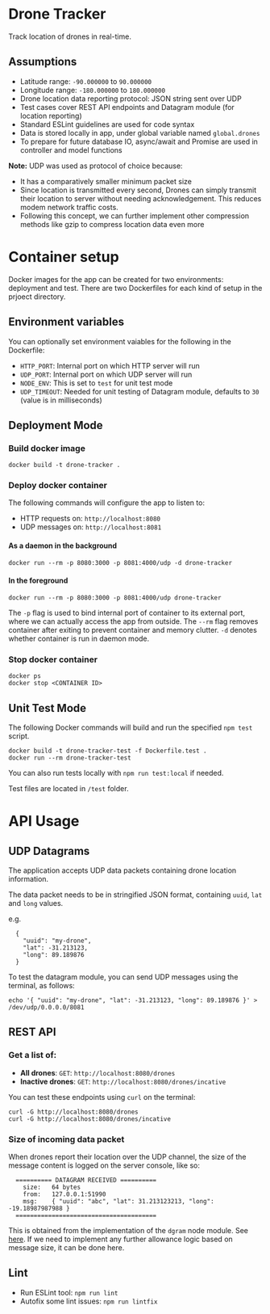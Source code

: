 # Drone Tracker
Track location of drones in real-time.

## Assumptions

- Latitude range: `-90.000000` to `90.000000`
- Longitude range: `-180.000000` to `180.000000`
- Drone location data reporting protocol: JSON string sent over UDP
- Test cases cover REST API endpoints and Datagram module (for location reporting)
- Standard ESLint guidelines are used for code syntax
- Data is stored locally in app, under global variable named `global.drones`
- To prepare for future database IO, async/await and Promise are used in controller and model functions

**Note:** UDP was used as protocol of choice because:
- It has a comparatively smaller minimum packet size
- Since location is transmitted every second, Drones can simply transmit their location to server without needing acknowledgement. This reduces modem network traffic costs.
- Following this concept, we can further implement other compression methods like gzip to compress location data even more

# Container setup

Docker images for the app can be created for two environments: deployment and test.
There are two Dockerfiles for each kind of setup in the prjoect directory.

## Environment variables

You can optionally set environment vaiables for the following in the Dockerfile:
- `HTTP_PORT`: Internal port on which HTTP server will run
- `UDP_PORT`: Internal port on which UDP server will run
- `NODE_ENV`: This is set to `test` for unit test mode
- `UDP_TIMEOUT`: Needed for unit testing of Datagram module, defaults to `30` (value is in milliseconds)

## Deployment Mode

### Build docker image

```
docker build -t drone-tracker .
```

### Deploy docker container

The following commands will configure the app to listen to:
- HTTP requests on: `http://localhost:8080`
- UDP messages on: `http://localhost:8081`

#### As a daemon in the background

```
docker run --rm -p 8080:3000 -p 8081:4000/udp -d drone-tracker
```

#### In the foreground

```
docker run --rm -p 8080:3000 -p 8081:4000/udp drone-tracker
```

The `-p` flag is used to bind internal port of container to its external port, where we can actually access the app from outside. 
The `--rm` flag removes container after exiting to prevent container and memory clutter. `-d` denotes whether container is run in daemon mode.

### Stop docker container

```
docker ps
docker stop <CONTAINER ID>
```

## Unit Test Mode

The following Docker commands will build and run the specified `npm test` script.

```
docker build -t drone-tracker-test -f Dockerfile.test .
docker run --rm drone-tracker-test
```

You can also run tests locally with `npm run test:local` if needed.

Test files are located in `/test` folder.

# API Usage

## UDP Datagrams

The application accepts UDP data packets containing drone location information.

The data packet needs to be in stringified JSON format, containing `uuid`, `lat` and `long` values.

e.g.

```
  {
    "uuid": "my-drone",
    "lat": -31.213123,
    "long": 89.189876
  }
```

To test the datagram module, you can send UDP messages using the terminal, as follows:

```
echo '{ "uuid": "my-drone", "lat": -31.213123, "long": 89.189876 }' > /dev/udp/0.0.0.0/8081
```

## REST API

### Get a list of:

- **All drones**: `GET`: `http://localhost:8080/drones`
- **Inactive drones**: `GET`: `http://localhost:8080/drones/incative`

You can test these endpoints using `curl` on the terminal:
```
curl -G http://localhost:8080/drones
curl -G http://localhost:8080/drones/incative
```

### Size of incoming data packet
When drones report their location over the UDP channel, the size of the message content is logged on the server console, like so:

```
  ========== DATAGRAM RECEIVED ==========
    size:   64 bytes
    from:   127.0.0.1:51990
    msg:    { "uuid": "abc", "lat": 31.213123213, "long": -19.18987987988 }
  =======================================
```

This is obtained from the implementation of the `dgram` node module. See [here](https://nodejs.org/api/dgram.html#dgram_event_message). 
If we need to implement any further allowance logic based on message size, it can be done here.

## Lint

- Run ESLint tool: `npm run lint`
- Autofix some lint issues: `npm run lintfix`
